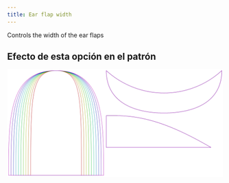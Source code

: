 ```yaml
---
title: Ear flap width
---
```


Controls the width of the ear flaps

## Efecto de esta opción en el patrón

![Esta imagen muestra el efecto de esta opción superponiendo varias variantes que tienen un valor diferente para esta opción](holmes_earwidth_sample.svg "Efecto de esta opción en el patrón")
